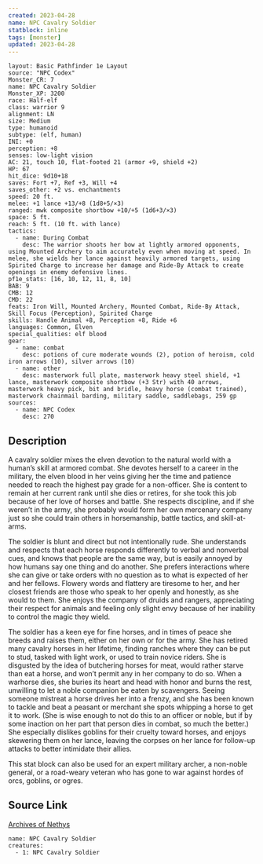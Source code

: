 ```yaml
---
created: 2023-04-28
name: NPC Cavalry Soldier
statblock: inline
tags: [monster]
updated: 2023-04-28
---
```

```statblock
layout: Basic Pathfinder 1e Layout
source: "NPC Codex"
Monster_CR: 7
name: NPC Cavalry Soldier
Monster_XP: 3200
race: Half-elf
class: warrior 9
alignment: LN
size: Medium
type: humanoid
subtype: (elf, human)
INI: +0
perception: +8
senses: low-light vision
AC: 21, touch 10, flat-footed 21 (armor +9, shield +2)
HP: 67
hit_dice: 9d10+18
saves: Fort +7, Ref +3, Will +4
saves_other: +2 vs. enchantments
speed: 20 ft.
melee: +1 lance +13/+8 (1d8+5/×3)
ranged: mwk composite shortbow +10/+5 (1d6+3/×3)
space: 5 ft.
reach: 5 ft. (10 ft. with lance)
tactics:
  - name: During Combat
    desc: The warrior shoots her bow at lightly armored opponents, using Mounted Archery to aim accurately even when moving at speed. In melee, she wields her lance against heavily armored targets, using Spirited Charge to increase her damage and Ride-By Attack to create openings in enemy defensive lines.
pf1e_stats: [16, 10, 12, 11, 8, 10]
BAB: 9
CMB: 12
CMD: 22
feats: Iron Will, Mounted Archery, Mounted Combat, Ride-By Attack, Skill Focus (Perception), Spirited Charge
skills: Handle Animal +8, Perception +8, Ride +6
languages: Common, Elven
special_qualities: elf blood
gear:
  - name: combat
    desc: potions of cure moderate wounds (2), potion of heroism, cold iron arrows (10), silver arrows (10)
  - name: other
    desc: masterwork full plate, masterwork heavy steel shield, +1 lance, masterwork composite shortbow (+3 Str) with 40 arrows, masterwork heavy pick, bit and bridle, heavy horse (combat trained), masterwork chainmail barding, military saddle, saddlebags, 259 gp
sources:
  - name: NPC Codex
    desc: 270
```
## Description
A cavalry soldier mixes the elven devotion to the natural world with a human’s skill at armored combat. She devotes herself to a career in the military, the elven blood in her veins giving her the time and patience needed to reach the highest pay grade for a non-officer. She is content to remain at her current rank until she dies or retires, for she took this job because of her love of horses and battle. She respects discipline, and if she weren’t in the army, she probably would form her own mercenary company just so she could train others in horsemanship, battle tactics, and skill-at-arms.

The soldier is blunt and direct but not intentionally rude. She understands and respects that each horse responds differently to verbal and nonverbal cues, and knows that people are the same way, but is easily annoyed by how humans say one thing and do another. She prefers interactions where she can give or take orders with no question as to what is expected of her and her fellows. Flowery words and flattery are tiresome to her, and her closest friends are those who speak to her openly and honestly, as she would to them. She enjoys the company of druids and rangers, appreciating their respect for animals and feeling only slight envy because of her inability to control the magic they wield.

The soldier has a keen eye for fine horses, and in times of peace she breeds and raises them, either on her own or for the army. She has retired many cavalry horses in her lifetime, finding ranches where they can be put to stud, tasked with light work, or used to train novice riders. She is disgusted by the idea of butchering horses for meat, would rather starve than eat a horse, and won’t permit any in her company to do so. When a warhorse dies, she buries its heart and head with honor and burns the rest, unwilling to let a noble companion be eaten by scavengers. Seeing someone mistreat a horse drives her into a frenzy, and she has been known to tackle and beat a peasant or merchant she spots whipping a horse to get it to work. (She is wise enough to not do this to an officer or noble, but if by some inaction on her part that person dies in combat, so much the better.) She especially dislikes goblins for their cruelty toward horses, and enjoys skewering them on her lance, leaving the corpses on her lance for follow-up attacks to better intimidate their allies.

This stat block can also be used for an expert military archer, a non-noble general, or a road-weary veteran who has gone to war against hordes of orcs, goblins, or ogres.
## Source Link
[Archives of Nethys](https://aonprd.com/NPCDisplay.aspx?ItemName=Cavalry%20Soldier)
```encounter-table
name: NPC Cavalry Soldier
creatures:
  - 1: NPC Cavalry Soldier
```
